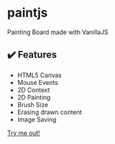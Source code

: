 # paintjs

Painting Board made with VanillaJS

## ✔️ Features

- HTML5 Canvas
- Mouse Events
- 2D Context
- 2D Painting
- Brush Size
- Erasing drawn content
- Image Saving

[Try me out!](https://leedawnn.github.io/paintjs/)
